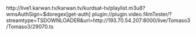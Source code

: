 <item>
<title>kurdsat</title>
<link>http://live1.karwan.tv/karwan.tv/kurdsat-tv/playlist.m3u8?wmsAuthSign=$doregex[get-auth]</link>
<regex>
 
 
<item>
<title>NEWS CHANNEL</title>
<link>plugin://plugin.video.f4mTester/?streamtype=TSDOWNLOADER&amp;url=http://193.70.54.207:8000/live/Tomaso3/Tomaso3/29070.ts</link>
<thumbnail></thumbnail>
</item>


<Item>
<Title>GKsat</ title>
<link>plugin://plugin.video.dailymotion_com/?url=x5imo6j&amp;mode=playLiveVideo</link>
<Thumbnail> http://www.dailymotion.com/thumbnail/video/video_idx4jj6uz</ thumbnail>
</ Item>
 
<Item>
<Title>khak</ title>
<link>plugin://plugin.video.dailymotion_com/?url=x4jj6uz&amp;mode=playLiveVideo</link>
<Thumbnail> http://www.dailymotion.com/thumbnail/video/video_idx4jj6uz</ thumbnail>
</ Item>
 
